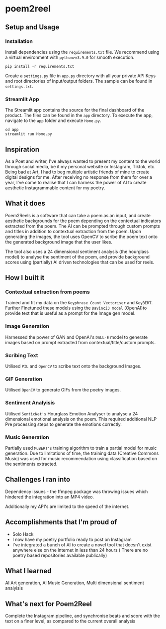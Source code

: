 # poem2reel

## Setup and Usage
### Installation

Install dependencies using the `requirements.txt` file. We recommend using a virtual environment with `python>=3.9.0` for smooth execution. 

```
pip install -r requirements.txt 
```

Create a `settings.py` file in `app.py` directory with all your private API Keys and root directories of input/output folders. The sample can be found in `settings.txt`. 

### Streamlit App

The Streamlit app contains the source for the final dashboard of the product. The files can be found in the `app` directory.
To execute the app, navigate to the `app` folder and execute `Home.py`.

```
cd app
streamlit run Home.py
```

## Inspiration
As a Poet and writer, I've always wanted to present my content to the world through social media, be it my personal website or Instagram, Tiktok, etc. Being bad at Art, I had to beg multiple artistic friends of mine to create digital designs for me. After receiving no response from them for over a year, I've come to realise that I can harness the power of AI to create aesthetic Instagrammable content for my poetry. 

## What it does
Poem2Reels is a software that can take a poem as an input, and create aesthetic backgrounds for the poem depending on the contextual indicators extracted from the poem. The AI can be prompted through custom prompts and titles in addition to contextual extraction from the poem. Upon generating the images, the tool uses OpenCV to scribe the poem text onto the generated background image that the user likes. 

The tool also uses a 24 dimensional sentiment analysis (the hourglass model) to analyse the sentiment of the poem, and provide background scores using (partially) AI driven technologies that can be used for reels.

## How I built it
### Contextual extraction from poems
Trained and fit my data on the `Keyphrase Count Vectoriser` and `KeyBERT`. Further Finetuned these models using the `DaVinci3 model` (OpenAI)to provide text that is useful as a prompt for the Image gen model.

### Image Generation
Harnessed the power of GAN and OpenAI's `DALL-E` model to generate images based on prompt extracted from contextual/title/custom prompts. 

### Scribing Text
Utilised `PIL` and `OpenCV` to scribe text onto the background Images.

### GIF Generation
Utilised `OpenCV` to generate GIFs from the poetry images. 

### Sentiment Analyisis
Utilised `SenticNet's` Hourglass Emotion Analyser to analyse a 24 dimensional emotional analysis on the poem. This required additional NLP Pre processing steps to generate the emotions correctly. 

### Music Generation
Partially used `MuBERT's` training algorithm to train a partial model for music generation. Due to limitations of time, the training data (Creative Commons Music) was used for music recommendation using classification based on the sentiments extracted. 

## Challenges I ran into
Dependency issues - the ffmpeg package was throwing issues which hindered the integration into an MP4 video. 

Additionally my API's are limited to the speed of the internet.

## Accomplishments that I'm proud of
- Solo Hack
- I now have my poetry portfolio ready to post on Instagram
- I've integrated a bunch of AI to create a novel tool that doesn't exist anywhere else on the internet in less than 24 hours ( There are no poetry based repositories available publically)

## What I learned
AI Art generation, AI Music Generation, Multi dimensional sentiment analyisis

## What's next for Poem2Reel
Complete the Instagram pipeline, and synchronise beats and score with the text on a finer level, as compared to the current overall analysis
